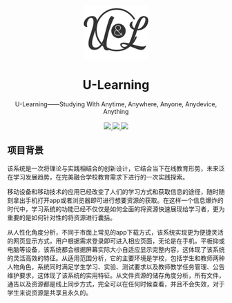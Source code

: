 <p align="center">
    <img src="https://raw.githubusercontent.com/Daye1112/u-learning/dev/modules/pic/项目logo.jpg" width="150">
    <h1 align="center">U-Learning</h1>
    <p align="center">
        U-Learning——Studying With Anytime, Anywhere, Anyone, Anydevice, Anything
        <br>
        <br>
         <a href="https://github.com/Daye1112/u-learning">
             <img src="https://img.shields.io/github/watchers/Daye1112/u-learning?style=social" >
         </a>
         <a href="https://github.com/Daye1112/u-learning">
             <img src="https://img.shields.io/github/stars/Daye1112/u-learning?style=social" >
         </a>
         <a href="https://github.com/Daye1112/u-learning">
             <img src="https://img.shields.io/github/forks/Daye1112/u-learning?style=social" >
         </a>
    </p>    
</p>

## 项目背景

该系统是一次将理论与实践相结合的创新设计，它结合当下在线教育形势，未来泛在学习发展趋势，在完美融合学校教育需求下进行的一次实践探索。

移动设备和移动技术的应用已经改变了人们的学习方式和获取信息的途径，随时随刻拿出手机打开app或者浏览器即可进行想要资源的获取。在这样一个信息爆炸的时代中，学习系统的功能已经不仅仅是如何全面的将资源快速展现给学习者，更为重要的是如何针对性的将资源进行囊括。

从人性化角度分析，不同于市面上常见的app下载方式，该系统实现更为便捷灵活的网页显示方式，用户根据需求登录即可进入相应页面，无论是在手机，平板抑或电脑等设备，该系统都会根据屏幕实际大小自适应显示完整内容，这体现了该系统的灵活高效的特征。从适用范围分析，它的主要环境是学校，包括学生和教师两种人物角色，系统同时满足学生学习、实验、测试要求以及教师教学任务管理、公告维护要求，这体现了该系统的实用特征。从文件资源的储存角度分析，所有文件，通告以及资源都是线上同步方式，完全可以在任何时候查看，并且不会失效，对于学生来说资源是共享且永久的。

